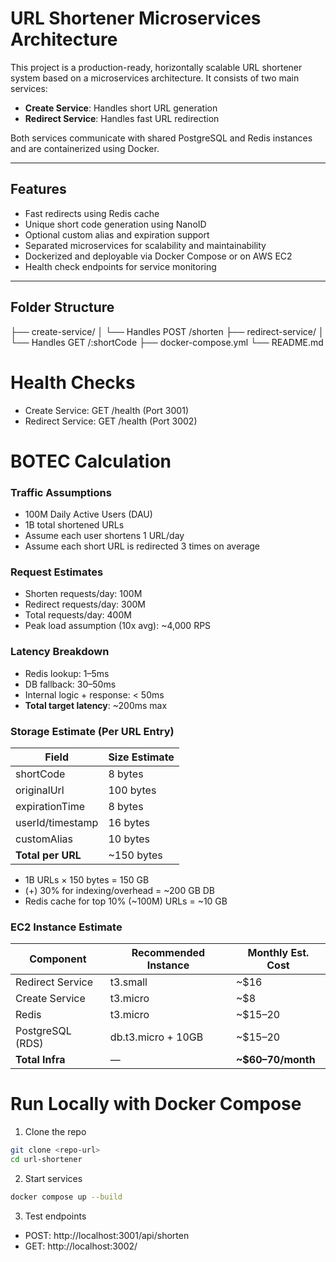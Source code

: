 # URL Shortener Microservices Architecture

This project is a production-ready, horizontally scalable URL shortener system based on a microservices architecture. It consists of two main services:

- **Create Service**: Handles short URL generation
- **Redirect Service**: Handles fast URL redirection

Both services communicate with shared PostgreSQL and Redis instances and are containerized using Docker.

---

## Features

- Fast redirects using Redis cache
- Unique short code generation using NanoID
- Optional custom alias and expiration support
- Separated microservices for scalability and maintainability
- Dockerized and deployable via Docker Compose or on AWS EC2
- Health check endpoints for service monitoring

---

## Folder Structure

├── create-service/
│ └── Handles POST /shorten
├── redirect-service/
│ └── Handles GET /:shortCode
├── docker-compose.yml
└── README.md

# Health Checks

- Create Service: GET /health (Port 3001)
- Redirect Service: GET /health (Port 3002)

# BOTEC Calculation

### Traffic Assumptions

- 100M Daily Active Users (DAU)
- 1B total shortened URLs
- Assume each user shortens 1 URL/day
- Assume each short URL is redirected 3 times on average

### Request Estimates

- Shorten requests/day: 100M
- Redirect requests/day: 300M
- Total requests/day: 400M
- Peak load assumption (10x avg): ~4,000 RPS

### Latency Breakdown

- Redis lookup: 1–5ms
- DB fallback: 30–50ms
- Internal logic + response: < 50ms
- **Total target latency**: ~200ms max

### Storage Estimate (Per URL Entry)

| Field             | Size Estimate |
| ----------------- | ------------- |
| shortCode         | 8 bytes       |
| originalUrl       | 100 bytes     |
| expirationTime    | 8 bytes       |
| userId/timestamp  | 16 bytes      |
| customAlias       | 10 bytes      |
| **Total per URL** | ~150 bytes    |

- 1B URLs × 150 bytes = 150 GB
- (+) 30% for indexing/overhead = ~200 GB DB
- Redis cache for top 10% (~100M) URLs = ~10 GB

### EC2 Instance Estimate

| Component        | Recommended Instance | Monthly Est. Cost |
| ---------------- | -------------------- | ----------------- |
| Redirect Service | t3.small             | ~$16              |
| Create Service   | t3.micro             | ~$8               |
| Redis            | t3.micro             | ~$15–20           |
| PostgreSQL (RDS) | db.t3.micro + 10GB   | ~$15–20           |
| **Total Infra**  | —                    | **~$60–70/month** |

# Run Locally with Docker Compose

1. Clone the repo

```bash
git clone <repo-url>
cd url-shortener
```

2. Start services

```bash
docker compose up --build
```

3. Test endpoints

- POST: http://localhost:3001/api/shorten
- GET: http://localhost:3002/<shortcode>
